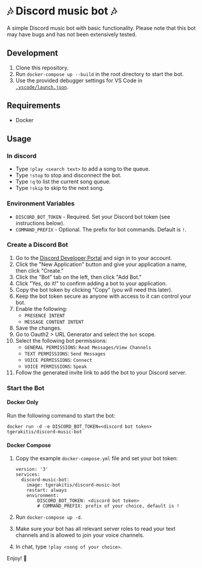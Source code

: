 # 🎶 Discord music bot 🎶

A simple Discord music bot with basic functionality. Please note that this bot may have bugs and has not been extensively tested.

## Development

1. Clone this repository.
2. Run `docker-compose up --build` in the root directory to start the bot.
3. Use the provided debugger settings for VS Code in [`.vscode/launch.json`](.vscode/launch.json).

## Requirements

* Docker

## Usage
### In discord
* Type `!play <search text>` to add a song to the queue.
* Type `!stop` to stop and disconnect the bot.
* Type `!q` to list the current song queue.
* Type `!skip` to skip to the next song.

### Environment Variables

* `DISCORD_BOT_TOKEN` - Required. Set your Discord bot token (see instructions below).
* `COMMAND_PREFIX` - Optional. The prefix for bot commands. Default is `!`.

### Create a Discord Bot

1. Go to the [Discord Developer Portal](https://discord.com/developers/applications) and sign in to your account.
2. Click the "New Application" button and give your application a name, then click "Create."
3. Click the "Bot" tab on the left, then click "Add Bot."
4. Click "Yes, do it!" to confirm adding a bot to your application.
5. Copy the bot token by clicking "Copy" (you will need this later).
6. Keep the bot token secure as anyone with access to it can control your bot.
7. Enable the following:
   * `PRESENCE INTENT`
   * `MESSAGE CONTENT INTENT`
8. Save the changes.
9. Go to Oauth2 > URL Generator and select the `bot` scope.
10. Select the following bot permissions:
    * `GENERAL PERMISSIONS`: `Read Messages/View Channels`
    * `TEXT PERMISSIONS`: `Send Messages`
    * `VOICE PERMISSIONS`: `Connect`
    * `VOICE PERMISSIONS`: `Speak`
11. Follow the generated invite link to add the bot to your Discord server.

### Start the Bot

#### Docker Only

Run the following command to start the bot:

```docker run -d -e DISCORD_BOT_TOKEN=<discord bot token> tgerakitis/discord-music-bot```

#### Docker Compose

1. Copy the example `docker-compose.yml` file and set your bot token:

    ```
    version: '3'
    services:
      discord-music-bot:
        image: tgerakitis/discord-music-bot
        restart: always
        environment:
            DISCORD_BOT_TOKEN: <discord bot token>
            # COMMAND_PREFIX: prefix of your choice, default is !
    ```

2. Run `docker-compose up -d`.
3. Make sure your bot has all relevant server roles to read your text channels and is allowed to join your voice channels.
4. In chat, type `!play <song of your choice>`.

Enjoy! 🤖

